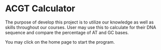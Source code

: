 # ACGT Calculator

The purpose of develop this project is to utilize our knowledge as well as skills throughout our courses. User may use this to calculate for their DNA sequence and compare the percentage of AT and GC bases. 

You may click on the home page to start the program.
